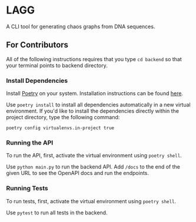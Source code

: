 # LAGG
A CLI tool for generating chaos graphs from DNA sequences.


## For Contributors
All of the following instructions requires that you type `cd backend` so that your terminal points to backend directory.

### Install Dependencies
Install [Poetry](https://python-poetry.org) on your system.
Installation instructions can be found [here](https://python-poetry.org/docs/#installation).

Use `poetry install` to install all dependencies automatically in a new virtual environment.
If you'd like to install the dependencies directly within the project directory, type the following command:
```
poetry config virtualenvs.in-project true
```

### Running the API
To run the API, first, activate the virtual environment using `poetry shell`.

Use `python main.py` to run the backend API.
Add `/docs` to the end of the given URL to see the OpenAPI docs and run the endpoints.

### Running Tests
To run tests, first, activate the virtual environment using `poetry shell`.

Use `pytest` to run all tests in the backend.
